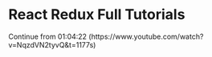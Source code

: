 <div>
    <h1>React Redux Full Tutorials</h1>
    <p>Continue from 01:04:22 (https://www.youtube.com/watch?v=NqzdVN2tyvQ&t=1177s)</p>
</div>